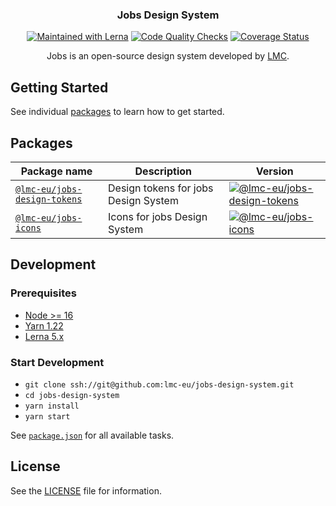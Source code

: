 <div align="center">

### Jobs Design System

[![Maintained with Lerna](https://img.shields.io/badge/maintained%20with-lerna-cc00ff.svg)](https://lerna.js.org)
[![Code Quality Checks](https://github.com/lmc-eu/jobs-design-system/actions/workflows/test.yaml/badge.svg?branch=main)](https://github.com/lmc-eu/jobs-design-system/actions)
[![Coverage Status](https://coveralls.io/repos/github/lmc-eu/jobs-design-system/badge.svg?branch=main)](https://coveralls.io/github/lmc-eu/jobs-design-system?branch=main)

Jobs is an open-source design system developed by [LMC][lmc].

</div>

## Getting Started

See individual [packages](#packages) to learn how to get started.

## Packages

| Package name                                             | Description                          | Version                                             |
| -------------------------------------------------------- | ------------------------------------ | --------------------------------------------------- |
| [`@lmc-eu/jobs-design-tokens`](./packages/design-tokens) | Design tokens for jobs Design System | [![@lmc-eu/jobs-design-tokens][jdt-badge]][jdt-npm] |
| [`@lmc-eu/jobs-icons`](./packages/icons)                 | Icons for jobs Design System         | [![@lmc-eu/jobs-icons][ji-badge]][ji-npm]           |

## Development

### Prerequisites

- [Node >= 16](https://nodejs.org)
- [Yarn 1.22](https://yarnpkg.com)
- [Lerna 5.x](https://lerna.js.org)

### Start Development

- `git clone ssh://git@github.com:lmc-eu/jobs-design-system.git`
- `cd jobs-design-system`
- `yarn install`
- `yarn start`

See [`package.json`](./package.json) for all available tasks.

## License

See the [LICENSE](LICENSE.md) file for information.

[lmc]: https://github.com/lmc-eu
[jdt-npm]: https://www.npmjs.com/package/@lmc-eu/jobs-design-tokens
[jdt-badge]: https://img.shields.io/npm/v/%40lmc-eu/jobs-design-tokens.svg?style=flat-square
[ji-npm]: https://www.npmjs.com/package/@lmc-eu/jobs-icons
[ji-badge]: https://img.shields.io/npm/v/%40lmc-eu/jobs-icons.svg?style=flat-square
